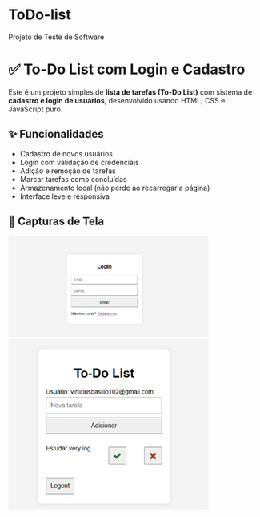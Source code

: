 # ToDo-list
Projeto de Teste de Software

# ✅ To-Do List com Login e Cadastro

Este é um projeto simples de **lista de tarefas (To-Do List)** com sistema de **cadastro e login de usuários**, desenvolvido usando HTML, CSS e JavaScript puro. 

## ✨ Funcionalidades

- Cadastro de novos usuários
- Login com validação de credenciais
- Adição e remoção de tarefas
- Marcar tarefas como concluídas
- Armazenamento local (não perde ao recarregar a página)
- Interface leve e responsiva

## 📸 Capturas de Tela
<img src="sistema/assets/testes1.png" width="400"/> <img src="sistema/assets/testes2.png" width="400"/>
